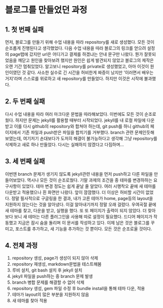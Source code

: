 # 블로그를 만들었던 과정

## 1. 첫 번째 실패
먼저, 블로그를 만들기 위해 수업 내용을 따라 repository를 새로 생성했다. 모든 것이 순조롭게 진행된다고 생각했었다.
다음 수업 내용을 따라 블로그의 링크를 얻으려 설정의 page탭에 갔지만 url은 어디가고 결제를 하겠냐는 안내 문구만 나왔다.
뭔가 잘못되었음을 깨닫고 원인을 찾아보려 했지만 원인은 쉽게 발견되지 않았고 블로그의 제작은 오랜 기간 멈춰있었다.
알고보니 repository를 private로 생성했었고, 아마 이것이 원인이였던 것 같다.
사소한 실수로 긴 시간을 허비한게 짜증이 났지만 '이러면서 배우는 거지'라며 스스로를 위로하고 새 repository를 만들었다.
하지만 이것은 시작에 불과했다.

## 2. 두 번째 실패
다시 수업 내용을 따라 여러 마크다운 문법을 따라해보았다. 이번에도 모든 것이 순조로웠다. 하지만 문제는 jekyll를 활용할 때부터 시작되었다.
jekyll를 내 로컬 파일에 다운받고 이를 다시 github의 repository와 합쳐야 하는데, git push를 하니 github의 페이지에서 기존 파일과 push받은 파일을 합치기를 거부했다.
branch 관련 문제인듯해 보였는데, 여기저기 손대보다가 도저히 해결이 불가능하다고 생각해 그냥 repository를 삭제하고 새로 하나 만들었다.
다시는 실패하지 않겠다고 다짐하며...

## 3. 세 번째 실패
이번엔 branch 문제가 생기지 않도록 jekyll관련 내용을 먼저 push하고 다른 파일을 만들어보았다. 역시나 모든 것이 순조로웠다.
기말 과제의 조건을 중 테마를 변경하하는 요구사항이 있었다. 테마 변경 정도는 쉽게 끝날 줄 알았다. 여러 시행착오 끝에 새 테마를 다운받고 적용했으나 흰 화면만 나왔다.
앞이 깜깜했다. 더 이상은 허비할 시간이 없었다. 정말 필사적으로 구글링을 한 결과, 내가 고른 테마가 home, page등의 layout을 지원하지 않는다는 것을 알아냈다.
이걸 알아내기까지 정말 오래 걸렸다. 우여곡절 끝에 새 테마를 찾고, 다운을 받고, 실행을 했다. 또 또 페이지가 출력이 되지 않았다.
더 찾아보다 보니 새 테마는 다른 플러그인을 사용해 따로 설정이 필요했다.
드디어 페이지가 작동했고 지금은 잠시 숨을 돌리며 이 문서를 작성하고 있다. 이제 남은 것은 블로그를 꾸미고, 포스트를 추가하고, 새 기능을 추가하는 것 뿐이다.
모든 것은 순조로울 것이다.

## 4. 전체 과정

1. repository 생성, page가 생성이 되지 않아 삭제
2. repository 재생성, markdown문법을 테스트해봄
3. 루비 설치, git bash 설치 후 jekyll 설치
4. jekyll 파일을 push하는 중 branch 문제 발생
5. branch 병합 문제를 해결할 수 없어 삭제
6. repository 생성, gem 파일 수정 후 bundle install을 통해 테마 다운, 적용
7. 테마가 layout의 많은 부분을 지원하지 않음
8. 새 테마를 찾아 적용
